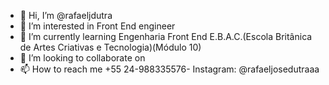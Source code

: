 - 👋 Hi, I’m @rafaeljdutra
- 👀 I’m interested in Front End engineer 
- 🌱 I’m currently learning Engenharia Front End E.B.A.C.(Escola Britânica de Artes Criativas e Tecnologia)(Módulo 10) 
- 💞️ I’m looking to collaborate on 
- 📫 How to reach me +55 24-988335576- Instagram: @rafaeljosedutraaa 

